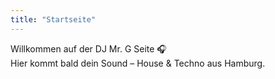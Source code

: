 ```yaml
---
title: "Startseite"
---
```


Willkommen auf der DJ Mr. G Seite 🎧  
Hier kommt bald dein Sound – House & Techno aus Hamburg.
